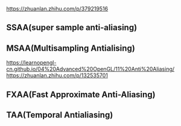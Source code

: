 https://zhuanlan.zhihu.com/p/379219516

## SSAA(super sample anti-aliasing)


## MSAA(Multisampling Antialising)
https://learnopengl-cn.github.io/04%20Advanced%20OpenGL/11%20Anti%20Aliasing/
https://zhuanlan.zhihu.com/p/132535701
## FXAA(Fast Approximate Anti-Aliasing)


## TAA(Temporal Antialiasing)
